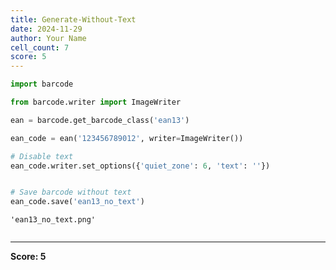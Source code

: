 ```yaml
---
title: Generate-Without-Text
date: 2024-11-29
author: Your Name
cell_count: 7
score: 5
---
```


```python
import barcode


```


```python
from barcode.writer import ImageWriter


```


```python
ean = barcode.get_barcode_class('ean13')

```


```python
ean_code = ean('123456789012', writer=ImageWriter())


```


```python
# Disable text
ean_code.writer.set_options({'quiet_zone': 6, 'text': ''})

```


```python

# Save barcode without text
ean_code.save('ean13_no_text')
```




    'ean13_no_text.png'




```python

```


---
**Score: 5**
